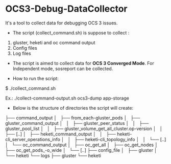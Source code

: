 # OCS3-Debug-DataCollector
It's a tool to collect data for debugging OCS 3 issues.

- The script (collect_command.sh) is suppose to collect :

1. gluster, heketi and oc command output
2. Config files
3. Log files

* The script is aimed to collect data for **OCS 3 Converged Mode**. For Independent mode, sosreport can be collected.

- How to run the script:

$ ./collect_command.sh <Directory-to-dump-data> <ocs-namespace>
  
Ex.: ./collect-command-output.sh  ocs3-dump app-storage

- Below is the structure of directories the script will create:

├── command_output
│   ├── from_each-gluster_pods
│   ├── gluster_command_output
│   │   ├── gluster_peer_status
│   │   ├── gluster_pool_list
│   │   ├── gluster_volume_get_all_cluster.op-version
│   │   ├── [..]
│   ├── heketi_command_output
│   │   ├── heketi-cli_server_operations_info
│   │   ├── heketi-cli_topology_info
│   │   └── [..]
│   └── oc_command_output
│       ├── oc_get_all
│       ├── oc_get_nodes
│       ├── oc_get_pods_-o_wide
│       └── [..]
├── config_file
│   ├── gluster
│   └── heketi
└── logs
    ├── gluster
    └── heketi



